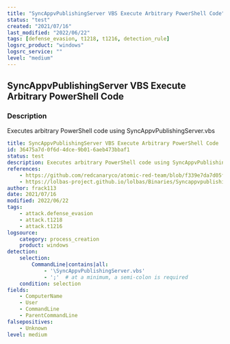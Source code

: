 ```yaml
---
title: "SyncAppvPublishingServer VBS Execute Arbitrary PowerShell Code"
status: "test"
created: "2021/07/16"
last_modified: "2022/06/22"
tags: [defense_evasion, t1218, t1216, detection_rule]
logsrc_product: "windows"
logsrc_service: ""
level: "medium"
---
```


## SyncAppvPublishingServer VBS Execute Arbitrary PowerShell Code

### Description

Executes arbitrary PowerShell code using SyncAppvPublishingServer.vbs

```yml
title: SyncAppvPublishingServer VBS Execute Arbitrary PowerShell Code
id: 36475a7d-0f6d-4dce-9b01-6aeb473bbaf1
status: test
description: Executes arbitrary PowerShell code using SyncAppvPublishingServer.vbs
references:
    - https://github.com/redcanaryco/atomic-red-team/blob/f339e7da7d05f6057fdfcdd3742bfcf365fee2a9/atomics/T1216/T1216.md
    - https://lolbas-project.github.io/lolbas/Binaries/Syncappvpublishingserver/
author: frack113
date: 2021/07/16
modified: 2022/06/22
tags:
    - attack.defense_evasion
    - attack.t1218
    - attack.t1216
logsource:
    category: process_creation
    product: windows
detection:
    selection:
        CommandLine|contains|all:
            - '\SyncAppvPublishingServer.vbs'
            - ';'  # at a minimum, a semi-colon is required
    condition: selection
fields:
    - ComputerName
    - User
    - CommandLine
    - ParentCommandLine
falsepositives:
    - Unknown
level: medium

```
